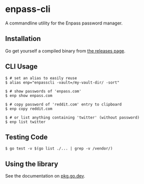 enpass-cli
==========

A commandline utility for the Enpass password manager.

Installation
-----
Go get yourself a compiled binary from [the releases page](https://github.com/hazcod/enpass-cli/releases).

CLI Usage
-----
```shell
$ # set an alias to easily reuse
$ alias enp="enpasscli -vault=/my-vault-dir/ -sort"

$ # show passwords of 'enpass.com'
$ enp show enpass.com

$ # copy password of 'reddit.com' entry to clipboard
$ enp copy reddit.com

$ # or list anything containing 'twitter' (without password)
$ enp list twitter
```

Testing Code
-------
```shell
$ go test -v $(go list ./... | grep -v /vendor/)
```

Using the library
-----------------
See the documentation on [pkg.go.dev](https://pkg.go.dev/github.com/hazcod/enpass-cli/pkg/enpass).
